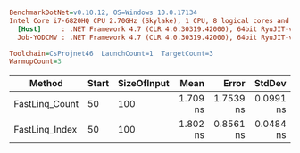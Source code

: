 ``` ini

BenchmarkDotNet=v0.10.12, OS=Windows 10.0.17134
Intel Core i7-6820HQ CPU 2.70GHz (Skylake), 1 CPU, 8 logical cores and 4 physical cores
  [Host]     : .NET Framework 4.7 (CLR 4.0.30319.42000), 64bit RyuJIT-v4.7.3101.0
  Job-YODCMV : .NET Framework 4.7 (CLR 4.0.30319.42000), 64bit RyuJIT-v4.7.3101.0

Toolchain=CsProjnet46  LaunchCount=1  TargetCount=3  
WarmupCount=3  

```
|         Method | Start | SizeOfInput |     Mean |     Error |    StdDev |
|--------------- |------ |------------ |---------:|----------:|----------:|
| FastLinq_Count |    50 |         100 | 1.709 ns | 1.7539 ns | 0.0991 ns |
| FastLinq_Index |    50 |         100 | 1.802 ns | 0.8561 ns | 0.0484 ns |
